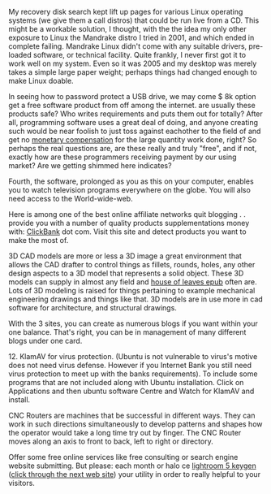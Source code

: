 My recovery disk search kept lift up pages for various Linux operating
systems (we give them a call distros) that could be run live from a CD.
This might be a workable solution, I thought, with the the idea my only
other exposure to Linux the Mandrake distro I tried in 2001, and which
ended in complete failing. Mandrake Linux didn't come with any suitable
drivers, pre-loaded software, or technical facility. Quite frankly, I
never first got it to work well on my system. Even so it was 2005 and my
desktop was merely takes a simple large paper weight; perhaps things had
changed enough to make Linux doable.

In seeing how to password protect a USB drive, we may come $ 8k option
get a free software product from off among the internet. are usually
these products safe? Who writes requirements and puts them out for
totally? After all, programming software uses a great deal of doing, and
anyone creating such would be near foolish to just toss against
eachother to the field of and get no [monetary
compensation](https://Study.com/academy/lesson/monetary-compensation-definition-lesson-quiz.html)
for the large quantity work done, right? So perhaps the real questions
are, are these really and truly "free", and if not, exactly how are
these programmers receiving payment by our using market? Are we getting
shimmed here indicates?

Fourth, the software, prolonged as you as this on your computer, enables
you to watch television programs everywhere on the globe. You will also
need access to the World-wide-web.

Here is among one of the best online affiliate networks quit blogging .
. provide you with a number of quality products supplementations money
with: [ClickBank](https://www.clickbank.com/) dot com. Visit this site
and detect products you want to make the most of.

3D CAD models are more or less a 3D image a great environment that
allows the CAD drafter to control things as fillets, rounds, holes, any
other design aspects to a 3D model that represents a solid object. These
3D models can supply in almost any field and [house of leaves
epub](http://www.neuronbank.org/wiki/index.php/The_Steps_To_Maximizing_Your_Desktop_Computer_Security)
often are. Lots of 3D modeling is raised for things pertaining to
example mechanical engineering drawings and things like that. 3D models
are in use more in cad software for architecture, and structural
drawings.

With the 3 sites, you can create as numerous blogs if you want within
your one balance. That's right, you can be in management of many
different blogs under one card.

12\. KlamAV for virus protection. (Ubuntu is not vulnerable to virus's
motive does not need virus defense. However if you Internet Bank you
still need virus protection to meet up with the banks requirements). To
include some programs that are not included along with Ubuntu
installation. Click on Applications and then ubuntu software Centre and
Watch for KlamAV and install.

CNC Routers are machines that be successful in different ways. They can
work in such directions simultaneously to develop patterns and shapes
how the operator would take a long time try out by finger. The CNC
Router moves along an axis to front to back, left to right or
directory.

Offer some free online services like free consulting or search engine
website submitting. But please: each month or halo ce [lightroom 5
keygen](http://pciapp.cloudapp.net/gpath/index.php?title=Simple_And_Complete_Step_By_Step_How_You_Can_Create_Your_Home_Business)
([click through the next web
site](http://text.hlt.nectec.or.th/smwiki/index.php/Keywords_-_The_Oxygen_Of_Your_Website))
your utility in order to really helpful to your visitors.